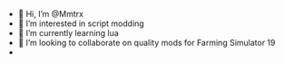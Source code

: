 - 👋 Hi, I’m @Mmtrx
- 👀 I’m interested in script modding
- 🌱 I’m currently learning lua
- 💞️ I’m looking to collaborate on quality mods for Farming Simulator 19
- 
<!---
mhausberg/mhausberg is a ✨ special ✨ repository because its `README.md` (this file) appears on your GitHub profile.
You can click the Preview link to take a look at your changes.
--->
